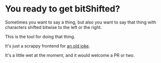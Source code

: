 # You ready to get bitShifted?

Sometimes you want to say a thing, but also you want to say that thing with characters shifted bitwise to the left or the right.

This is the tool for doing that thing.

It's just a scrappy frontend for [an old joke](https://gist.github.com/cachilders/52302745f203910d4b70620cf019cfe6).

It's a little wet at the moment, and it would welcome a PR or two.